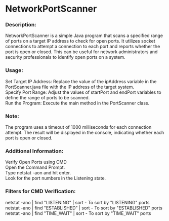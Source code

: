# NetworkPortScanner

### Description:<br>
NetworkPortScanner is a simple Java program that scans a specified range of ports on a target IP address to check for open ports. It utilizes socket connections to attempt a connection to each port and reports whether the port is open or closed. This can be useful for network administrators and security professionals to identify open ports on a system.

### Usage:<br>
Set Target IP Address: Replace the value of the ipAddress variable in the PortScanner.java file with the IP address of the target system.<br>
Specify Port Range: Adjust the values of startPort and endPort variables to define the range of ports to be scanned.<br>
Run the Program: Execute the main method in the PortScanner class.

### Note:<br>
The program uses a timeout of 1000 milliseconds for each connection attempt. The result will be displayed in the console, indicating whether each port is open or closed.


### Additional Information:<br>
Verify Open Ports using CMD<br>
Open the Command Prompt.<br>
Type netstat -aon and hit enter.<br>
Look for the port numbers in the Listening state.<br>

### Filters for CMD Verification:<br>
netstat -ano | find "LISTENING" | sort        - To sort by "LISTENING" ports<br>
netstat -ano | find "ESTABLISHED" | sort      - To sort by "ESTABLISHED" ports<br>
netstat -ano | find "TIME_WAIT" | sort        - To sort by "TIME_WAIT" ports<br>




